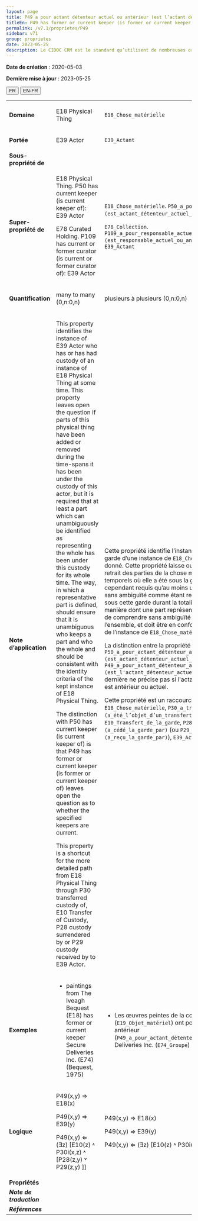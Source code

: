 ```yaml
---
layout: page
title: P49 a pour actant détenteur actuel ou antérieur (est l’actant détenteur actuel ou antérieur de)
titleEn: P49 has former or current keeper (is former or current keeper of) - a pour actant détenteur actuel ou antérieur (est l’actant détenteur actuel ou antérieur de)
permalink: /v7.1/proprietes/P49
sidebar: v71
group: proprietes
date: 2023-05-25
description: Le CIDOC CRM est le standard qu’utilisent de nombreuses organisations pour l’échange et l’intégration de jeux de données et de spécifications patrimoniales. Il est développé et maintenu à jour exclusivement en anglais par le CRM SIG, un sous-groupe du Conseil international des musées (ICOM). Ceci est une traduction officielle en français développée par la Traduction en français du CIDOC CRM, une initiative qui offre une version française à jour et accessible ouvertement et gratuitement du standard CIDOC CRM et en démocratise l'usage dans la communauté patrimoniale francophone. ------------ The CIDOC CRM is the standard used by many heritage organizations for the exchange and integration of museum collection datasets and specifications. It is developed and maintained exclusively in English by the CRM SIG, a subgroup of the International Council of Museums (ICOM). This is an official translation developed by the Traduction en français du CIDOC CRM, an initiative offering an open, up-to-date, and free French version of the CIDOC CRM standard, and democratizing its use in the francophone heritage community.
---
```


**Date de création** : 2020-05-03

**Dernière mise à jour** : 2023-05-25

<div class="lang-buttons">
 <button id="fr" class="activate">FR</button>
 <button id="en-fr">EN-FR</button>
</div>

<table>
<tbody>
<tr>
<td><strong>Domaine</strong></td>
<td class="en">
<p>E18 Physical Thing</p>
</td>
<td>
<p><code class="language-plaintext highlighter-rouge">E18_Chose_matérielle</code></p>
</td>
</tr>
<tr>
<td><strong>Portée</strong></td>
<td class="en">
<p>E39 Actor</p>
</td>
<td>
<p><code class="language-plaintext highlighter-rouge">E39_Actant</code></p>
</td>
</tr>
<tr>
<td><strong>Sous-propriété de</strong></td>
<td class="en">
</td>
<td>
</td>
</tr>
<tr>
<td><strong>Super-propriété de</strong></td>
<td class="en">
<p>E18 Physical Thing. P50 has current keeper (is current keeper of): E39 Actor</p>
<p>E78 Curated Holding. P109 has current or former curator (is current or former curator of): E39 Actor</p>
</td>
<td>
<p><code class="language-plaintext highlighter-rouge">E18_Chose_matérielle</code>. <code class="language-plaintext highlighter-rouge">P50_a_pour_actant_détenteur_actuel (est_actant_détenteur_actuel_de)</code> : <code class="language-plaintext highlighter-rouge">E39_Actant</code></p>
<p><code class="language-plaintext highlighter-rouge">E78_Collection</code>. <code class="language-plaintext highlighter-rouge">P109_a_pour_responsable_actuel_ou_antérieur_de_la_collection (est_responsable_actuel_ou_antérieur_de_la_collection)</code> : <code class="language-plaintext highlighter-rouge">E39_Actant</code></p>
</td>
</tr>
<tr>
<td><strong>Quantification</strong></td>
<td class="en">
<p>many to many (0,n:0,n)</p>
</td>
<td>
<p>plusieurs à plusieurs (0,n:0,n)</p>
</td>
</tr>
<tr>
<td><strong>Note d’application</strong></td>
<td class="en">
<p>This property identifies the instance of E39 Actor who has or has had custody of an instance of E18 Physical Thing at some time. This property leaves open the question if parts of this physical thing have been added or removed during the time-spans it has been under the custody of this actor, but it is required that at least a part which can unambiguously be identified as representing the whole has been under this custody for its whole time. The way, in which a representative part is defined, should ensure that it is unambiguous who keeps a part and who the whole and should be consistent with the identity criteria of the kept instance of E18 Physical Thing.</p>
<p>The distinction with P50 has current keeper (is current keeper of) is that P49 has former or current keeper (is former or current keeper of) leaves open the question as to whether the specified keepers are current.</p>
<p>This property is a shortcut for the more detailed path from E18 Physical Thing through P30 transferred custody of, E10 Transfer of Custody, P28 custody surrendered by or P29 custody received by to E39 Actor.</p>
</td>
<td>
<p>Cette propriété identifie l’instance de <code class="language-plaintext highlighter-rouge">E39_Actant</code> qui a ou a eu la garde d’une instance de <code class="language-plaintext highlighter-rouge">E18_Chose_matérielle</code> à un moment donné. Cette propriété laisse ouverte la question de l’ajout ou du retrait des parties de la chose matérielle durant les intervalles temporels où elle a été sous la garde de cet actant. Il est cependant requis qu’au moins une partie, qui peut être identifiée sans ambiguïté comme étant représentative de l’ensemble, a été sous cette garde durant la totalité de l’intervalle temporel. La manière dont une part représentative est définie doit permettre de comprendre sans ambiguïté qui est détenteur d’une part et de l’ensemble, et doit être en conformité avec les critères d’identité de l’instance de <code class="language-plaintext highlighter-rouge">E18_Chose_matérielle</code> détenue.</p>
<p>La distinction entre la propriété <code class="language-plaintext highlighter-rouge">P50_a_pour_actant_détenteur_actuel (est_actant_détenteur_actuel_de)</code> et la propriété <code class="language-plaintext highlighter-rouge">P49_a_pour_actant_détenteur_actuel_ou_antérieur (est_l'actant_détenteur_actuel_ou_antérieur_de)</code> est que cette dernière ne précise pas si l'actant détenant la chose matérielle est antérieur ou actuel.</p>
<p>Cette propriété est un raccourci du chemin sémantique suivant : <code class="language-plaintext highlighter-rouge">E18_Chose_matérielle</code>, <code class="language-plaintext highlighter-rouge">P30_a_transféré_la_garde_de (a_été_l’objet_d’un_transfert_de_garde_par)</code>, <code class="language-plaintext highlighter-rouge">E10_Transfert_de_la_garde</code>, <code class="language-plaintext highlighter-rouge">P28_a_mis_fin_à_la_garde_par (a_cédé_la_garde_par)</code> (ou <code class="language-plaintext highlighter-rouge">P29_a_confié_la_garde_par (a_reçu_la_garde_par)</code>), <code class="language-plaintext highlighter-rouge">E39_Actant</code>.</p>
</td>
</tr>
<tr>
<td><strong>Exemples</strong></td>
<td class="en">
<ul>
<li><p>paintings from The Iveagh Bequest (E18) has former or current keeper Secure Deliveries Inc. (E74) (Bequest, 1975)</p>
</li>
</ul>
</td>
<td>
<ul>
<li><p>Les œuvres peintes de la collection Iveagh Bequest (<code class="language-plaintext highlighter-rouge">E19_Objet_matériel</code>) ont pour actant détenteur actuel ou antérieur (<code class="language-plaintext highlighter-rouge">P49_a_pour_actant_détenteur_actuel_ou_antérieur</code>) Secure Deliveries Inc. (<code class="language-plaintext highlighter-rouge">E74_Groupe</code>) (Bequest, 1975)</p>
</li>
</ul>
</td>
</tr>
<tr>
<td><strong>Logique</strong></td>
<td class="en">
<p>P49(x,y) ⇒ E18(x)</p>
<p>P49(x,y) ⇒ E39(y)</p>
<p>P49(x,y) ⇐ (∃z) [E10(z) ˄ P30i(x,z) ˄ [P28(z,y) ˅ P29(z,y) ]]</p>
</td>
<td>
<p>P49(x,y) ⇒ E18(x)</p>
<p>P49(x,y) ⇒ E39(y)</p>
<p>P49(x,y) ⇐ (∃z) [E10(z) ˄ P30i(x,z) ˄ [P28(z,y) ˅ P29(z,y) ]]</p>
</td>
</tr>
<tr>
<td><strong>Propriétés</strong></td>
<td class="en">
</td>
<td>
</td>
</tr>
<tr>
<td><strong><em>Note de traduction</em></strong></td>
<td colspan="2">
</td>
</tr>
<tr>
<td><strong><em>Références</em></strong></td>
<td colspan="2">
</td>
</tr>
</tbody>
</table>
